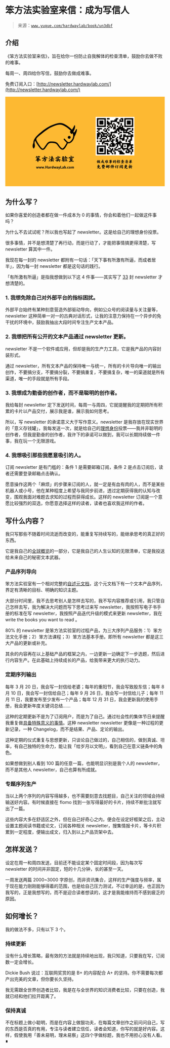 # 笨方法实验室来信：成为写信人

> 来源：[`www.yuque.com/hardwaylab/book/un3dbf`](https://www.yuque.com/hardwaylab/book/un3dbf)



## 介绍

 

《笨方法实验室来信》，旨在给你一份防止自我解体的检查清单，鼓励你去做不败的难事。 

每周一、周四给你写信，鼓励你去做成难事。 

免费订阅入口：[http://newsletter.hardwaylab.com/](http://newsletter.hardwaylab.com/) 

![邮件订阅图片.png](img/daf82add06bc7972186b5459757c8829.png)  

## 为什么写？



如果你喜爱的创造者都在做一件成本为 0 的事情，你会和着他们一起做这件事吗？ 

为什么不去试试呢？所以我也写起了 newsletter。这是给自己的理想身份投票。 

很多事情，并不是想清楚了再行动，而是行动了，才能把事情搞更得清楚，写 newsletter 算其中一件。 

我现在每一封的 newsletter 都附有一句话：「天下事有所激有所逼，而成者居半」，因为每一封 newsletter 都是这句话的践行。 

「有所激有所逼」是指我想做到以下这 4 件事——其实写了 [33](http://newsletter.hardwaylab.com/) 封 newsletter 才想清楚的。 

### 1\. 我想免除自己对外部平台的指标困扰。

 

外部平台始终有某种刻意营造外部驱动导向，例如公众号的阅读量与关注量等， newsletter 这种简单一对一的古典对话形式，让我的注意力保持在一个异步的免干扰的环境中，鼓励我抽出大段时间专注生产文本产品。 

### 2\. 我想把所有公开的文本产品通过 newsletter 更新。

 

newsletter 不是一个软件或应用，但却是我的生产力工具，它是我产品的内容封装形式。 

通过 newsletter，所有文本产品的保持唯一与统一，所有的卡片导向唯一的输出创作，不要搞分支，不要搞分裂，不要搞重复，不要搞复杂，唯一的渠道就是所有渠道，唯一的手段就是所有手段。 

### 3\. 我想成为勤奋的创作者，而不是聪明的创作者。

 

我给每封 newsletter 定下发送时间，每周一与周四，它就提醒我的定期把所有积累的卡片以产品交付，展示我是谁，展示我如何思考。 

所以，写 newsletter 的承诺意义大于写作意义。newsletter 是我存放在现实世界的「意义存钱罐」，我每发送一次，就是给自己的[理想身份](http://newsletter.hardwaylab.com/issues/issue-727965)投票——我并非聪明的创作者，但我是勤奋的创作者，我许下的承诺可以做到，我可以长期持续做一件事，我在玩一个无限游戏。 

### 4\. 我想吸引那些我愿意吸引的人。

 

订阅 newsletter 是有门槛的：条件 1 是需要邮箱订阅，条件 2 是点击订阅后，读者还需要登录邮箱点击确认。 

愿意操作这两个「麻烦」的步骤来订阅的人，就一定是有血有肉的人，而不是某些机器人或小号，他在某种程度上希望与我同步前进，透过定期获得我的认知与改变，围观我面对难题去求知的过程而获得成长。这样的 newsletter 订阅是一个意愿比较强烈的双选，你愿意选择这样的读者，读者也喜欢我这样的作者。 

## 写什么内容？

 

我只写那些不随着时间流逝而改变的，能重复写持续写的，能继承思考的真正好的东西。 

它是我自己的[全球概览](http://newsletter.hardwaylab.com/issues/issue-816086)的一部分，它是我自己的人生认知的无限清单，它是我投送给未来自己的秘密文本武器。 

### 产品序列导向

 

笨方法实验室有一个相对完整的[自述元文档](https://www.yuque.com/hardwaylab/book)，这个元文档下有一个文本产品序列，界定有清晰的目标、明确的知识主题。 

大部分时间里，我不去思考别人是怎样去写的，我不写内容推荐或引用，我只管自己怎样去写，我为解决大问题而写下思考过来写 newsletter，我按照写电子书手册的标准在写 newsletter，我按照产品迭代升级的模式来更新 newsletter，我在 write the books you want to read 。 

80% 的 newsletter 是笨方法实验室的过程产品，为三大序列产品服务：1）笨方法文化手册；2）笨方法课程；3）笨方法基本手册。即所有 newsletter 都是这三大产品的更新或补充。 

其余的内容再在以上基础产品的框架之内，一边更新一边确定下一步选题，然后进行内容生产。在此基础上持续成长的产品，给我带来更大的执行动力。 

### 定期序列输出

 

每年 3 月 20 日，我会写一封信给老婆；每年的重阳节，我会写致股东信；每年 8 月 10 日，我会写一封信给自己；每年 9 月 26 日，我会写一封信给儿子；每年 11 月 11 日，我要发布至少发布一个产品；每年 12 月 31 日，我会更新我的使用手册，我会更新年度关键词总结…… 

这种的定期更新不是为了订阅用户，而是为了自己。通过社会性的集体节日来提醒我重复做[具备特殊意义的事情](https://www.notion.so/hardwaylab/TDS-73004a4608404236a77ce522c5b7f92a)。这种 newsletter newsletter 更像是一种过程的更新记录，一种 Changelog，而不是结果、产品、定论的输出。 

这种定期的仪式重复与思想更新，只谈论自己做过的，自己相信的，做到真诚、坦率，有自己独特的生命力，能让我「给岁月以文明」，看到自己在意义链条中的角色。 

如果想做到别人看到 100 篇的任意一篇，也能明显识别是我个人的 newsletter，而不是其他人 newsletter，自己也算有所成就。 

### 专题序列生产

 

当以上两个序列的内容写得越多，也不需要刻意去找题目，自己关注的领域会持续输送好内容。有时候直接在 flomo 找到一张写得最好的卡片，持续不断批注就写出了一篇。 

这些内容大多在舒适区之外，但在自己好奇心之内，便会在设定好框架之后，主动设置主题阅读书籍或论文，订阅各种相关 newsletter，搜集情报卡片，等卡片积累到一定程度，便输出成文，归入到以上产品货架中去。 

## 怎样发送？

 

设定在周一和周四发送，目前还不能设定某个固定时间段，因为每次写 newsletter 的时间并非固定，短的十几分钟，长的甚至一天。 

一周发送两篇 2000~3000 字原创，而非资讯集合，这样的生产强度与频率，属于现在能力刚刚能够得着的范围，也是给自己压力测试，不过幸运的是，也正因为我写的，正是我想写的，而不是迎合读者想读的，这才是我能维持而不感到疲乏的原因。 

## 如何增长？

 

我的做法不多，只有以下 3 个。 

### 持续更新

 

没有什么增长策略，最有效的方法就是持续地出现，我只知道，只要我在写，订阅数一定会增长。 

Dickie Bush 说过：互联网奖赏的是 B+ 的内容配合 A+ 的坚持。你不需要每次都产出完美的文章，但你要长久坚持。 

我无需跟全世界创造者比较，我是在与全世界的知识消费者比较，只要在创造，我就已经和他们拉开距离了。 

### 保持真诚

 

不在标题上做小聪明，而是在内容上做狠功夫，在每篇文章创作之前问问自己，写的东西是否真的有用，专注与读者建立信任，读者会知道，你写的就是好内容。这样，假使我用「善未易明，理未易察」这四个字做标题，我也不用担心没有人看。∎ 